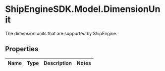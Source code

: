 # ShipEngineSDK.Model.DimensionUnit
The dimension units that are supported by ShipEngine.

## Properties

Name | Type | Description | Notes
------------ | ------------- | ------------- | -------------

